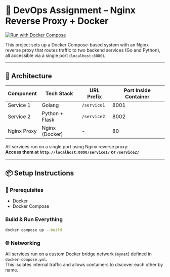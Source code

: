 # 🚀 DevOps Assignment – Nginx Reverse Proxy + Docker
[![Run with Docker Compose](https://img.shields.io/badge/Docker--Compose-Up-blue?logo=docker)](#build--run-everything)

This project sets up a Docker Compose-based system with an Nginx reverse proxy that routes traffic to two backend services (Go and Python), all accessible via a single port (`localhost:8080`).

---

## 🧩 Architecture

| Component  | Tech Stack     | URL Prefix   | Port Inside Container |
|------------|----------------|--------------|------------------------|
| Service 1  | Golang         | `/service1`  | 8001                   |
| Service 2  | Python + Flask | `/service2`  | 8002                   |
| Nginx Proxy| Nginx (Docker) | -            | 80                    |

All services run on a single port using Nginx reverse proxy:  
**Access them at `http://localhost:8080/service1/` or `/service2/`**

---

## 📦 Setup Instructions

### 🔧 Prerequisites
- Docker
- Docker Compose

### Build & Run Everything
```bash
docker compose up --build
```

### 🌐 Networking

All services run on a custom Docker bridge network (`mynet`) defined in `docker-compose.yml`.  
This isolates internal traffic and allows containers to discover each other by name.

